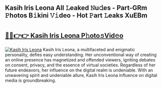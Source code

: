## Kasih Iris Leona All 𝙻eaked 𝙽u𝚍es - Part-GRm 𝙿hotos B𝚒kini 𝚅𝚒deo - Hot 𝙿art 𝙻eaks XuEBm

# <h2><a href="http://ld3l6mk.urlbe.top/?page=Kasih+Iris+Leona">🔗🔗👉👉 Kasih Iris Leona P𝚑oto𝚜Vid𝚎o</a></h2>

[![Kasih Iris Leona](https://i.imgur.com/eBuTRDB.gif)](http://ld3l6mk.urlbe.top/?page=Kasih+Iris+Leona)
Kasih Iris Leona, a multifaceted and enigmatic personality, defies easy understanding. Her unconventional way of creating an online presence has magnetized and offended viewers, igniting debates on consent, privacy, and the essence of virtual societies. Regardless of her future endeavors, her influence on the digital realm is undeniable. With an unwavering spirit and undeniable allure, Kasih Iris Leona influence on digital media is groundbreaking.
